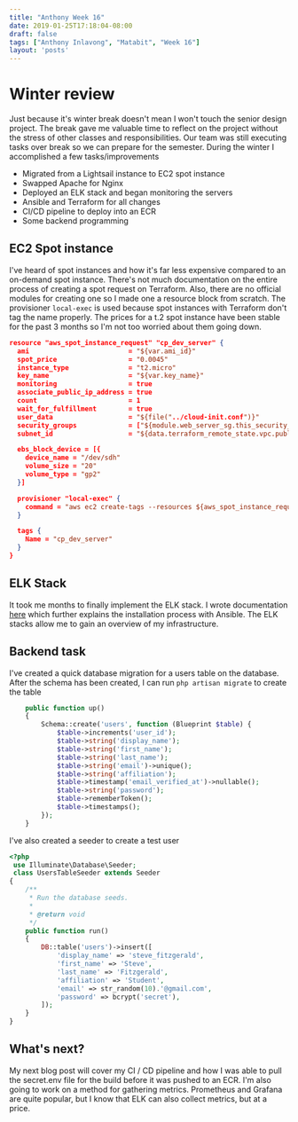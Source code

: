 ```yaml
---
title: "Anthony Week 16"
date: 2019-01-25T17:18:04-08:00
draft: false
tags: ["Anthony Inlavong", "Matabit", "Week 16"]
layout: 'posts'
---
```

# Winter review
Just because it's winter break doesn't mean I won't touch the senior design project. The break gave me valuable time to reflect on the project without the stress of other classes and responsibilities. Our team was still executing tasks over break so we can prepare for the semester. During the winter I accomplished a few tasks/improvements

* Migrated from a Lightsail instance to EC2 spot instance
* Swapped Apache for Nginx
* Deployed an ELK stack and began monitoring the servers
* Ansible and Terraform for all changes
* CI/CD pipeline to deploy into an ECR
* Some backend programming

## EC2 Spot instance
I've heard of spot instances and how it's far less expensive compared to an on-demand spot instance. There's not much documentation on the entire process of creating a spot request on Terraform. Also, there are no official modules for creating one so I made one a resource block from scratch. The provisioner `local-exec` is used because spot instances with Terraform don't tag the name properly. The prices for a t.2 spot instance have been stable for the past 3 months so I'm not too worried about them going down.

```json
resource "aws_spot_instance_request" "cp_dev_server" {
  ami                         = "${var.ami_id}"
  spot_price                  = "0.0045"
  instance_type               = "t2.micro"
  key_name                    = "${var.key_name}"
  monitoring                  = true
  associate_public_ip_address = true
  count                       = 1
  wait_for_fulfillment        = true
  user_data                   = "${file("../cloud-init.conf")}"
  security_groups             = ["${module.web_server_sg.this_security_group_id}"]
  subnet_id                   = "${data.terraform_remote_state.vpc.public_subnet_a}"

  ebs_block_device = [{
    device_name = "/dev/sdh"
    volume_size = "20"
    volume_type = "gp2"
  }]

  provisioner "local-exec" {
    command = "aws ec2 create-tags --resources ${aws_spot_instance_request.cp_dev_server.spot_instance_id} --tags Key=Name,Value=cp-dev-server-${count.index}"
  }

  tags {
    Name = "cp_dev_server"
  }
}
```

## ELK Stack
It took me months to finally implement the ELK stack. I wrote documentation [here](https://digitalsoba.github.io/classroom-profiles-ops/ops/elastic-stack/) which further explains the installation process with Ansible. The ELK stacks allow me to gain an overview of my infrastructure.

## Backend task
I've created a quick database migration for a users table on the database. After the schema has been created, I can run `php artisan migrate` to create the table 

```php
    public function up()
    {
        Schema::create('users', function (Blueprint $table) {
            $table->increments('user_id');
            $table->string('display_name');
            $table->string('first_name');
            $table->string('last_name');
            $table->string('email')->unique();
            $table->string('affiliation');
            $table->timestamp('email_verified_at')->nullable();
            $table->string('password');
            $table->rememberToken();
            $table->timestamps();
        });
    }
```

I've also created a seeder to create a test user 
```php
<?php
 use Illuminate\Database\Seeder;
 class UsersTableSeeder extends Seeder
{
    /**
     * Run the database seeds.
     *
     * @return void
     */
    public function run()
    {
        DB::table('users')->insert([
            'display_name' => 'steve_fitzgerald',
            'first_name' => 'Steve',
            'last_name' => 'Fitzgerald',
            'affiliation' => 'Student',
            'email' => str_random(10).'@gmail.com',
            'password' => bcrypt('secret'),
        ]);
    }
}
```

## What's next?
My next blog post will cover my CI / CD pipeline and how I was able to pull the secret.env file for the build before it was pushed to an ECR. I'm also going to work on a method for gathering metrics. Prometheus and Grafana are quite popular, but I know that ELK can also collect metrics, but at a price.
